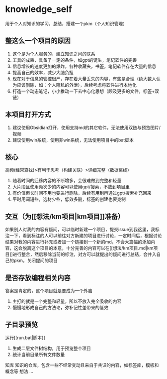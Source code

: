 # knowledge_self
用于个人对知识的学习，总结，搭建一个pkm（个人知识管理）

## 整这么一个项目的原因
1. 这个是为个人服务的，建立知识之间的联系
2. 工具的成熟，具备了一定的条件，如gpt的诞生，笔记软件的完善
3. 信息增长的速度更加的爆炸，各种收藏夹，书签，笔记软件存在大量的信息
4. 提高自己的效率，减少大脑负担
5. 现在对于信息的管控很严，存在着大量丢失的内容，有些是合理（绝大数人认为应该删除，如：个人隐私的外泄），后续考虑将软件进行本地化
6. 打造一个动态笔记，小小推动一下去中心化思想（顾及更多的文件，标签+双链）

## 本项目打开方式
1. 建议使用Obsidian打开，使用支持md的其它软件，无法使用双链与预览图片/视频
2. 建议使用win系统，使用非win系统，无法使用项目中的bat脚本

## 核心
高频(经常查找)>有利于思考（构建关联）>详细完整（数据离线）
1. 随着时间的迁移内容的不断增多，会很难做到完整和轻量
2. 大片段且使用频次少的内容可以使用gpt/搜索，不放到项目里
3. 有价值但长时间不用也要进行删除，后续有用到再通过gpt/搜索补充回来
4. 平时用词短些，选材少些，低效多删，标签的创建也要克制

## 交互（为[[想法/km项目|km项目]]准备）
如果别人对我的内容有疑问，可以临时新建一个项目，提交issue到我这里，我标注一下，看到标注的人可以前往对方新建的项目进行讨论，一定时间后，根据讨论结果对我的内容进行补充或者加一个链接到一个新的md，不会大篇幅的添加内容，这会脱离这个项目的本意，十分完善的内容可以在[[想法/km项目.md|km项目]]进行整合，然后移除当前的标注，对方可以就提出的疑问进行总结，合并入自己的pkm，关闭提问的项目

## 是否存放编程相关内容
答案是肯定的，这个项目就是要成为一个外脑
1. 主打的就是一个完整和轻量，所以不放入完全吸收的内容
2. 慢慢地形成自己的方法论，弥补记性差带来的低效

## 子目录预览
运行[[run.bat|脚本]]
1. 生成二层文件树结构，用于预览整个项目
2. 统计当前目录所有文件数量

知库 知识的仓库，包含一些不经常变动且来自于共识的内容，如标签库，模板和概念等
想法
...